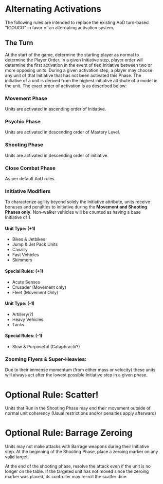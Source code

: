 # Alternating Activations
The following rules are intended to replace the existing AoD turn-based "IGOUGO" in favor of an alternating activation system.
## The Turn

At the start of the game, determine the starting player as normal to determine the Player Order. In a given Initiative step, player order will determine the first activation in the event of tied Initiative between two or more opposing units. During a given activation step, a player may choose any unit of that Initiative that has not been activated this Phase. The initiative of a unit is derived from the highest initiative attribute of a model in the unit.  The exact order of activation is as described below:

### Movement Phase
Units are activated in ascending order of Initiative.

### Psychic Phase
Units are activated in descending order of Mastery Level.

### Shooting Phase
Units are activated in descending order of initiative.

### Close Combat Phase
As per default AoD rules.

### Initiative Modifiers
To characterize agility beyond solely the Initiative attribute, units receive bonuses and penalties to Initiative during the **Movement and Shooting Phases only**. Non-walker vehicles will be counted as having a base Initiative of 1.

#### Unit Type: (+1)
- Bikes & Jetbikes
- Jump & Jet Pack Units
- Cavalry
- Fast Vehicles
- Skimmers

#### Special Rules: (+1)
- Acute Senses
- Crusader (Movement only)
- Fleet (Movement Only)

#### Unit Type: (-1)
- Artillery(?)
- Heavy Vehicles
- Tanks

#### Special Rules: (-1)
- Slow & Purposeful (Cataphractii?)

### Zooming Flyers & Super-Heavies:
Due to their immense momentum (from either mass or velocity) these units will always act after the lowest possible Initiative step in a given phase.

# Optional Rule: Scatter!
Units that Run in the Shooting Phase may end their movement outside of normal unit coherency (Usual restrictions and/or penalties apply afterward)

# Optional Rule: Barrage Zeroing
Units may not make attacks with Barrage weapons during their Initiative step. At the beginning of the Shooting Phase, place a zeroing marker on any valid target.

At the end of the shooting phase, resolve the attack even if the unit is no longer on the table. If the targeted unit has not moved since the zeroing marker was placed, its controller may re-roll the scatter dice.



